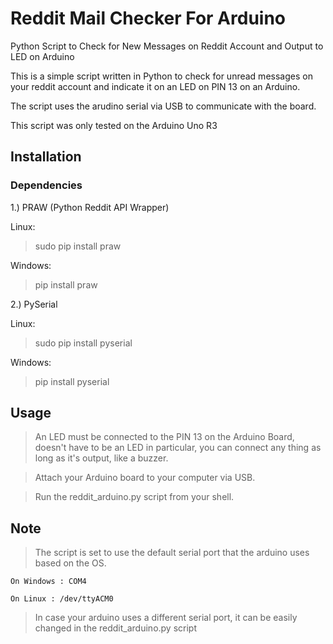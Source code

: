 # Reddit Mail Checker For Arduino

Python Script to Check for New Messages on Reddit Account and Output to LED on Arduino

This is a simple script written in Python to check for unread messages on your reddit account and indicate it on an LED on PIN 13 on an Arduino.

The script uses the arudino serial via USB to communicate with the board.

This script was only tested on the Arduino Uno R3

## Installation

### Dependencies
1.) PRAW (Python Reddit API Wrapper)

Linux: 
  > sudo pip install praw
  
Windows:
  > pip install praw
  
2.) PySerial

Linux:
  > sudo pip install pyserial
  
Windows:
  > pip install pyserial
  

## Usage

> An LED must be connected to the PIN 13 on the Arduino Board, doesn't have to be an LED in particular, you can connect any thing as long as it's output, like a buzzer.

> Attach your Arduino board to your computer via USB.

> Run the reddit_arduino.py script from your shell.

## Note

> The script is set to use the default serial port that the arduino uses based on the OS.

    On Windows : COM4
    
    On Linux : /dev/ttyACM0

> In case your arduino uses a different serial port, it can be easily changed in the reddit_arduino.py script
